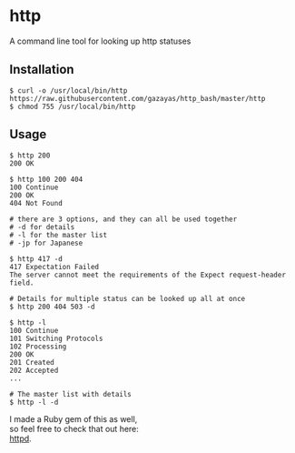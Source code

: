 # http

A command line tool for looking up http statuses

## Installation
`$ curl -o /usr/local/bin/http https://raw.githubusercontent.com/gazayas/http_bash/master/http` <br/>
`$ chmod 755 /usr/local/bin/http`

## Usage
```
$ http 200
200 OK

$ http 100 200 404
100 Continue
200 OK
404 Not Found

# there are 3 options, and they can all be used together
# -d for details
# -l for the master list
# -jp for Japanese

$ http 417 -d
417 Expectation Failed
The server cannot meet the requirements of the Expect request-header field.

# Details for multiple status can be looked up all at once
$ http 200 404 503 -d

$ http -l
100 Continue
101 Switching Protocols
102 Processing
200 OK
201 Created
202 Accepted
...

# The master list with details
$ http -l -d
```

I made a Ruby gem of this as well,<br />
so feel free to check that out here:<br />
[httpd](http://www.github.com/gazayas/httpd).<br/>
